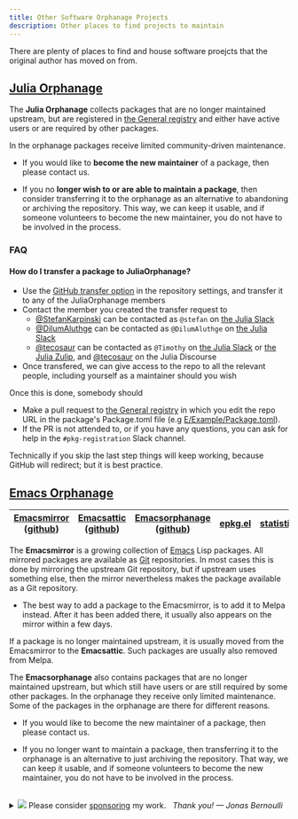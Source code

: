 ```yaml
---
title: Other Software Orphanage Projects
description: Other places to find projects to maintain
---
```


There are plenty of places to find and house software proejcts that the original author has moved on from.

## [Julia Orphanage](https://github.com/JuliaOrphanage)

<!-- https://github.com/JuliaOrphanage/.github/raw/main/profile/README.md -->

The **Julia Orphanage** collects packages that are no longer maintained
upstream, but are registered in [the General registry](https://github.com/JuliaRegistries/General/)
and either have active users or are required by other packages.

In the orphanage packages receive limited community-driven maintenance.

- If you would like to **become the new maintainer** of a package, then please contact us.

- If you no **longer wish to or are able to maintain a package**, then consider transferring it
  to the orphanage as an alternative to abandoning or archiving the repository.
  This way, we can keep it usable, and if someone volunteers to become the new maintainer,
  you do not have to be involved in the process.

### FAQ

#### How do I transfer a package to JuliaOrphanage?

- Use the [GitHub transfer option](https://docs.github.com/en/repositories/creating-and-managing-repositories/transferring-a-repository#transferring-a-repository-owned-by-your-personal-account) in the repository settings, and transfer it to any of the JuliaOrphanage members
- Contact the member you created the transfer request to
  - [@StefanKarpinski](https://github.com/StefanKarpinski) can be contacted as `@stefan` on [the Julia Slack](https://julialang.org/slack/)
  - [@DilumAluthge](https://github.com/DilumAluthge) can be contacted as `@DilumAluthge` on [the Julia Slack](https://julialang.org/slack/)
  - [@tecosaur](https://github.com/tecosaur) can be contacted as `@Timothy` on [the Julia Slack](https://julialang.org/slack/) or [the Julia Zulip](https://julialang.zulipchat.com/), and [@tecosaur](https://discourse.julialang.org/u/tecosaur) on the Julia Discourse
- Once transfered, we can give access to the repo to all the relevant people, including yourself as a maintainer should you wish

Once this is done, somebody should

- Make a pull request to [the General registry](https://github.com/JuliaRegistries/General/pulls) in which you edit the repo URL in the package's Package.toml file (e.g [E/Example/Package.toml](https://github.com/JuliaRegistries/General/blob/master/E/Example/Package.toml#L3)).
- If the PR is not attended to, or if you have any questions, you can ask for help in the `#pkg-registration` Slack channel.

Technically if you skip the last step things will keep working, because GitHub will redirect; but it is best practice.

## [Emacs Orphanage](https://github.com/emacsorphanage)

<!-- https://github.com/emacsorphanage/.github/raw/o/profile/README.md -->

| [Emacsmirror] ([github][m]) | [Emacsattic] ([github][a]) | [Emacsorphanage] ([github][o]) | [epkg.el] | [statistics] |
| --------------------------- | -------------------------- | ------------------------------ | --------- | ------------ |

The **Emacsmirror** is a growing collection of [Emacs] Lisp packages. All
mirrored packages are available as [Git] repositories. In most cases this is
done by mirroring the upstream Git repository, but if upstream uses something
else, then the mirror nevertheless makes the package available as a Git
repository.

- The best way to add a package to the Emacsmirror, is to add it to Melpa
  instead. After it has been added there, it usually also appears on the
  mirror within a few days.

If a package is no longer maintained upstream, it is usually moved from the
Emacsmirror to the **Emacsattic**. Such packages are usually also removed
from Melpa.

The **Emacsorphanage** also contains packages that are no longer maintained
upstream, but which still have users or are still required by some other
packages. In the orphanage they receive only limited maintenance. Some of
the packages in the orphanage are there for different reasons.

- If you would like to become the new maintainer of a package, then please
  contact us.

- If you no longer want to maintain a package, then transferring it to the
  orphanage is an alternative to just archiving the repository. That way, we
  can keep it usable, and if someone volunteers to become the new maintainer,
  you do not have to be involved in the process.

[emacsmirror]: https://emacsmirror.net/
[emacsattic]: https://emacsmirror.net/attic/
[emacsorphanage]: https://emacsmirror.net/orphanage/
[m]: https://github.com/emacsmirror/
[a]: https://github.com/emacsattic/
[o]: https://github.com/emacsorphanage/
[epkg.el]: https://github.com/emacscollective/epkg/
[statistics]: https://emacsmirror.net/stats/compare.html
[emacs]: https://www.gnu.org/software/emacs/
[git]: https://git-scm.com/
[melpa]: https://melpa.org/

<br>
<details>
  <summary>
    <img src="https://raw.githubusercontent.com/tarsius/tarsius/master/img/heart.svg"/>
    Please consider <a href="https://magit.vc/donate/">sponsoring</a> my work.
	&nbsp;&nbsp;<em>Thank you! — Jonas Bernoulli</em>
  </summary>
  <ul>
    <li><a href="https://github.com/sponsors/tarsius/">Github Sponsors</a></li>
    <li><a href="https://magit.vc/donate/iban.html">IBAN</a></li>
    <li><a href="https://magit.vc/donate/ach.html">ACH</a></li>
    <li><a href="https://magit.vc/donate/stripe.html">Stripe</a></li>
    <li><a href="https://magit.vc/donate/paypal.html">PayPal</a></li>
  </ul>
</details>

